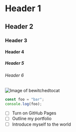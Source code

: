 # Header 1
## Header 2
### Header 3
#### Header 4
##### Header 5
###### Header 6

![Image of bewitchedtocat](https://octodex.github.com/images/bewitchedtocat.jpg)

```js
const foo = "bar";
console.log(foo);
```

- [ ] Turn on GitHub Pages
- [ ] Outline my portfolio
- [ ] Introduce myself to the world

